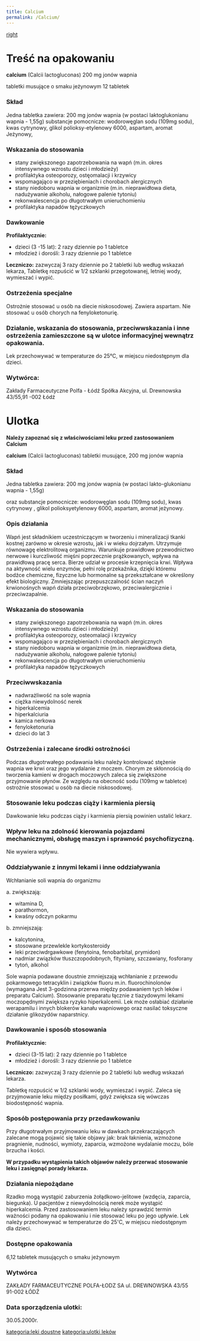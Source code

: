 ```yaml
---
title: Calcium
permalink: /Calcium/
---
```


[right](/Grafika:Calcium.jpg "wikilink")

Treść na opakowaniu
===================

**calcium**
(Calcii lactogluconas) 200 mg jonów wapnia

tabletki musujące
o smaku jeżynowym
12 tabletek

### Skład

Jedna tabletka zawiera: 200 mg jonów wapnia (w postaci laktoglukonianu wapnia - 1,55g) substancje pomocnicze: wodorowęglan sodu (109mg sodu), kwas cytrynowy, glikol polioksy-etylenowy 6000, aspartam, aromat Jeżynowy,

### Wskazania do stosowania

-   stany zwiększonego zapotrzebowania na wapń (m.in. okres intensywnego wzrostu dzieci i młodzieży)
-   profilaktyka osteoporozy, ostęomalacji i krzywicy
-   wspomagająco w przeziębieniach i chorobach alergicznych
-   stany niedoboru wapnia w organizmie (m.in. nieprawidłowa dieta, nadużywanie alkoholu, nałogowe palenie tytoniu)
-   rekonwalescencja po długotrwałym unieruchomieniu
-   profilaktyka napadów tężyczkowych

### Dawkowanie

**Profilaktycznie:**

-   dzieci (3 -15 lat): 2 razy dziennie po 1 tabletce
-   młodzież i dorośli: 3 razy dziennie po 1 tabletce

**Leczniczo:** zazwyczaj 3 razy dziennie po 2 tabletki lub według wskazań lekarza, Tabletkę rozpuścić w 1/2 szklanki przegotowanej, letniej wody, wymieszać i wypić.

### Ostrzeżenia specjalne

Ostrożnie stosować u osób na diecie niskosodowej. Zawiera aspartam. Nie stosować u osób chorych na fenyloketonurię.

### Działanie, wskazania do stosowania, przeciwwskazania i inne ostrzeżenia zamieszczone są w ulotce informacyjnej wewnątrz opakowania.

Lek przechowywać w temperaturze do 25°C, w miejscu niedostępnym dla dzieci.

### Wytwórca:

Zakłady Farmaceutyczne Polfa - Łódź Spółka Akcyjna, ul. Drewnowska 43/55,91 -002 Łódź

Ulotka
======

**Należy zapoznać się z właściwościami leku przed zastosowaniem Calcium**

**calcium**
(Calcii lactogluconas) tabletki musujące, 200 mg jonów wapnia

### Skład

Jedna tabletka zawiera: 200 mg jonów wapnia (w postaci lakto-glukonianu wapnia - 1,55g)

oraz substancje pomocnicze: wodorowęglan sodu (109mg sodu), kwas cytrynowy , glikol polioksyetylenowy 6000, aspartam, aromat jeżynowy.

### Opis działania

Wapń jest składnikiem uczestniczącym w tworzeniu i mineralizacji tkanki kostnej zarówno w okresie wzrostu, jak i w wieku dojrzałym. Utrzymuje równowagę elektrolitową organizmu. Warunkuje prawidłowe przewodnictwo nerwowe i kurczliwość mięśni poprzecznie prążkowanych, wpływa na prawidłową pracę serca. Bierze udział w procesie krzepnięcia krwi. Wpływa na aktywność wielu enzymów, pełni rolę przekaźnika, dzięki któremu bodźce chemiczne, fizyczne lub hormonalne są przekształcane w określony efekt biologiczny. Zmniejszając przepuszczalność ścian naczyń krwionośnych wapń działa przeciwobrzękowo, przeciwalergicznie i przeciwzapalnie.

### Wskazania do stosowania

-   stany zwiększonego zapotrzebowania na wapń (m.in. okres intensywnego wzrostu dzieci i młodzieży)
-   profilaktyka osteoporozy, osteomalacji i krzywicy
-   wspomagająco w przeziębieniach i chorobach alergicznych
-   stany niedoboru wapnia w organizmie (m.in. nieprawidłowa dieta, nadużywanie alkoholu, nałogowe palenie tytoniu)
-   rekonwalescencja po długotrwałym unieruchomieniu
-   profilaktyka napadów tężyczkowych

### Przeciwwskazania

-   nadwrażliwość na sole wapnia
-   ciężka niewydolność nerek
-   hiperkalcemia
-   hiperkalciuria
-   kamica nerkowa
-   fenyloketonuria
-   dzieci do lat 3

### Ostrzeżenia i zalecane środki ostrożności

Podczas długotrwałego podawania leku należy kontrolować stężenie wapnia we krwi oraz jego wydalanie z moczem. Chorym ze skłonnością do tworzenia kamieni w drogach moczowych zaleca się zwiększone przyjmowanie płynów. Ze względu na obecność sodu (109mg w tabletce) ostrożnie stosować u osób na diecie niskosodowej.

### Stosowanie leku podczas ciąży i karmienia piersią

Dawkowanie leku podczas ciąży i karmienia piersią powinien ustalić lekarz.

### Wpływ leku na zdolność kierowania pojazdami mechanicznymi, obsługę maszyn i sprawność psychofizyczną.

Nie wywiera wpływu.

### Oddziaływanie z innymi lekami i inne oddziaływania

Wchłanianie soli wapnia do organizmu

a. zwiększają:

-   witamina D,
-   parathormon,
-   kwaśny odczyn pokarmu

b. zmniejszają:

-   kalcytonina,
-   stosowane przewlekle kortykosteroidy
-   leki przeciwdrgawkowe (fenytoina, fenobarbital, prymidon)
-   nadmiar związków tłuszczopodobnych, fityniany, szczawiany, fosforany
-   tytoń, alkohol

Sole wapnia podawane doustnie zmniejszają wchłanianie z przewodu pokarmowego tetracyklin i związków fluoru m.in. fluorochinolonów (wymagana Jest 3-godzinna przerwa między podawaniem tych leków i preparatu Calcium). Stosowanie preparatu łącznie z tiazydowymi lekami moczopędnymi zwiększa ryzyko hiperkalcemii. Lek może osłabiać działanie werapamilu i innych blokerów kanału wapniowego oraz nasilać toksyczne działanie glikozydów naparstnicy.

### Dawkowanie i sposób stosowania

**Profilaktycznie:**

-   dzieci (3-15 lat): 2 razy dziennie po 1 tabletce
-   młodzież i dorośli: 3 razy dziennie po 1 tabletce

**Leczniczo:** zazwyczaj 3 razy dziennie po 2 tabletki lub według wskazań lekarza.

Tabletkę rozpuścić w 1/2 szklanki wody, wymieszać i wypić. Zaleca się przyjmowanie leku między posiłkami, gdyż zwiększa się wówczas biodostępność wapnia.

### Sposób postępowania przy przedawkowaniu

Przy długotrwałym przyjmowaniu leku w dawkach przekraczających zalecane mogą pojawić się takie objawy jak: brak łaknienia, wzmożone pragnienie, nudności, wymioty, zaparcia, wzmożone wydalanie moczu, bóle brzucha i kości.

**W przypadku wystąpienia takich objawów należy przerwać stosowanie leku i zasięgnąć porady lekarza.**

### Działania niepożądane

Rzadko mogą wystąpić zaburzenia żołądkowo-jelitowe (wzdęcia, zaparcia, biegunka). U pacjentów z niewydolnością nerek może wystąpić hiperkalcemia.
Przed zastosowaniem leku należy sprawdzić termin ważności podany na opakowaniu i nie stosować leku po jego upływie.
Lek należy przechowywać w temperaturze do 25'C, w miejscu niedostępnym dla dzieci.

### Dostępne opakowania

6,12 tabletek musujących o smaku jeżynowym

### Wytwórca

ZAKŁADY FARMACEUTYCZNE
POLFA-ŁODZ SA
ul. DREWNOWSKA 43/55 91-002 ŁÓDŹ

### Data sporządzenia ulotki:

30.05.2000r.

[kategoria:leki doustne](/kategoria:leki_doustne "wikilink") [kategoria:ulotki leków](/kategoria:ulotki_leków "wikilink")